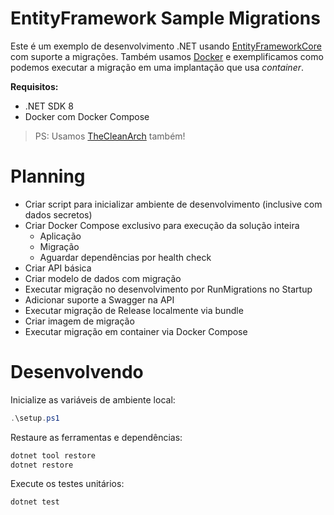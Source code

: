 EntityFramework Sample Migrations
=================================

Este é um exemplo de desenvolvimento .NET usando [EntityFrameworkCore](https://github.com/dotnet/efcore)
com suporte a migrações. Também usamos [Docker](https://www.docker.com) e exemplificamos como podemos
executar a migração em uma implantação que usa _container_.

**Requisitos:**

- .NET SDK 8
- Docker com Docker Compose

> PS: Usamos [TheCleanArch](https://hibex-solutions.github.io/TheCleanArch/) também!

# Planning

- Criar script para inicializar ambiente de desenvolvimento (inclusive com dados secretos)
- Criar Docker Compose exclusivo para execução da solução inteira
  - Aplicação
  - Migração
  - Aguardar dependências por health check
- Criar API básica
- Criar modelo de dados com migração
- Executar migração no desenvolvimento por RunMigrations no Startup
- Adicionar suporte a Swagger na API
- Executar migração de Release localmente via bundle
- Criar imagem de migração
- Executar migração em container via Docker Compose

# Desenvolvendo

Inicialize as variáveis de ambiente local:
```powershell
.\setup.ps1
```

Restaure as ferramentas e dependências:
```sh
dotnet tool restore
dotnet restore
```

Execute os testes unitários:
```sh
dotnet test
```